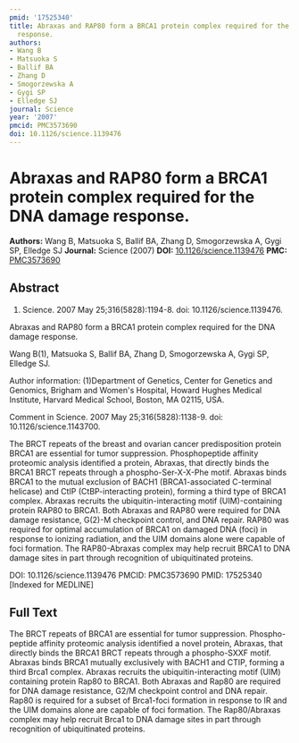 ```yaml
---
pmid: '17525340'
title: Abraxas and RAP80 form a BRCA1 protein complex required for the DNA damage
  response.
authors:
- Wang B
- Matsuoka S
- Ballif BA
- Zhang D
- Smogorzewska A
- Gygi SP
- Elledge SJ
journal: Science
year: '2007'
pmcid: PMC3573690
doi: 10.1126/science.1139476
---
```


# Abraxas and RAP80 form a BRCA1 protein complex required for the DNA damage response.
**Authors:** Wang B, Matsuoka S, Ballif BA, Zhang D, Smogorzewska A, Gygi SP, Elledge SJ
**Journal:** Science (2007)
**DOI:** [10.1126/science.1139476](https://doi.org/10.1126/science.1139476)
**PMC:** [PMC3573690](https://www.ncbi.nlm.nih.gov/pmc/articles/PMC3573690/)

## Abstract

1. Science. 2007 May 25;316(5828):1194-8. doi: 10.1126/science.1139476.

Abraxas and RAP80 form a BRCA1 protein complex required for the DNA damage 
response.

Wang B(1), Matsuoka S, Ballif BA, Zhang D, Smogorzewska A, Gygi SP, Elledge SJ.

Author information:
(1)Department of Genetics, Center for Genetics and Genomics, Brigham and Women's 
Hospital, Howard Hughes Medical Institute, Harvard Medical School, Boston, MA 
02115, USA.

Comment in
    Science. 2007 May 25;316(5828):1138-9. doi: 10.1126/science.1143700.

The BRCT repeats of the breast and ovarian cancer predisposition protein BRCA1 
are essential for tumor suppression. Phosphopeptide affinity proteomic analysis 
identified a protein, Abraxas, that directly binds the BRCA1 BRCT repeats 
through a phospho-Ser-X-X-Phe motif. Abraxas binds BRCA1 to the mutual exclusion 
of BACH1 (BRCA1-associated C-terminal helicase) and CtIP (CtBP-interacting 
protein), forming a third type of BRCA1 complex. Abraxas recruits the 
ubiquitin-interacting motif (UIM)-containing protein RAP80 to BRCA1. Both 
Abraxas and RAP80 were required for DNA damage resistance, G(2)-M checkpoint 
control, and DNA repair. RAP80 was required for optimal accumulation of BRCA1 on 
damaged DNA (foci) in response to ionizing radiation, and the UIM domains alone 
were capable of foci formation. The RAP80-Abraxas complex may help recruit BRCA1 
to DNA damage sites in part through recognition of ubiquitinated proteins.

DOI: 10.1126/science.1139476
PMCID: PMC3573690
PMID: 17525340 [Indexed for MEDLINE]

## Full Text

The BRCT repeats of BRCA1 are essential for tumor suppression. Phospho-peptide affinity proteomic analysis identified a novel protein, Abraxas, that directly binds the BRCA1 BRCT repeats through a phospho-SXXF motif. Abraxas binds BRCA1 mutually exclusively with BACH1 and CTIP, forming a third Brca1 complex. Abraxas recruits the ubiquitin-interacting motif (UIM) containing protein Rap80 to BRCA1. Both Abraxas and Rap80 are required for DNA damage resistance, G2/M checkpoint control and DNA repair. Rap80 is required for a subset of Brca1-foci formation in response to IR and the UIM domains alone are capable of foci formation. The Rap80/Abraxas complex may help recruit Brca1 to DNA damage sites in part through recognition of ubiquitinated proteins.
